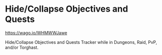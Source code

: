 # Hide/Collapse Objectives and Quests

https://wago.io/WHMWWJawe

Hide/Collapse Objectives and Quests Tracker while in Dungeons, Raid, PvP, and/or Torghast.

